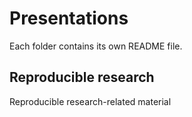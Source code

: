 # Presentations

Each folder contains its own README file.

## Reproducible research

Reproducible research-related material